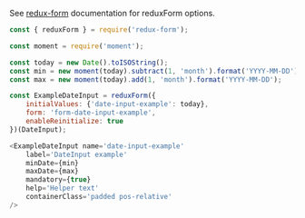 See [redux-form](https://redux-form.com/6.0.0-rc.1/docs/api/reduxform.md/) documentation for reduxForm options.

```javascript
const { reduxForm } = require('redux-form');

const moment = require('moment');

const today = new Date().toISOString();
const min = new moment(today).subtract(1, 'month').format('YYYY-MM-DD');
const max = new moment(today).add(1, 'month').format('YYYY-MM-DD');

const ExampleDateInput = reduxForm({
    initialValues: {'date-input-example': today},
    form: 'form-date-input-example',
    enableReinitialize: true
})(DateInput);

<ExampleDateInput name='date-input-example'
    label='DateInput example'
    minDate={min}
    maxDate={max}
    mandatory={true}
    help='Helper text'
    containerClass='padded pos-relative'
/>
```